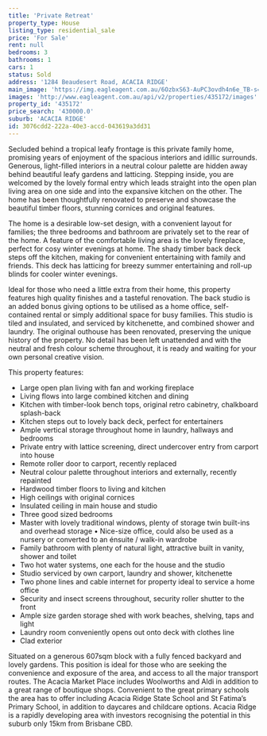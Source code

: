```yaml
---
title: 'Private Retreat'
property_type: House
listing_type: residential_sale
price: 'For Sale'
rent: null
bedrooms: 3
bathrooms: 1
cars: 1
status: Sold
address: '1284 Beaudesert Road, ACACIA RIDGE'
main_image: 'https://img.eagleagent.com.au/6OzbxS63-AuPC3ovdh4n6e_TB-s=/1280x854/smart/https://s3-us-west-2.amazonaws.com/eagleagent-orig/images/6821297/125872574-image-M.jpg'
images: 'http://www.eagleagent.com.au/api/v2/properties/435172/images'
property_id: '435172'
price_search: '430000.0'
suburb: 'ACACIA RIDGE'
id: 3076cdd2-222a-40e3-accd-043619a3dd31
---
```

Secluded behind a tropical leafy frontage is this private family home, promising years of enjoyment of the spacious interiors and idillic surrounds. Generous, light-filled interiors in a neutral colour palette are hidden away behind beautiful leafy gardens and latticing. Stepping inside, you are welcomed by the lovely formal entry which leads straight into the open plan living area on one side and into the expansive kitchen on the other. The home has been thoughtfully renovated to preserve and showcase the beautiful timber floors, stunning cornices and original features.

The home is a desirable low-set design, with a convenient layout for families; the three bedrooms and bathroom are privately set to the rear of the home. A feature of the comfortable living area is the lovely fireplace, perfect for cosy winter evenings at home. The shady timber back deck steps off the kitchen, making for convenient entertaining with family and friends. This deck has latticing for breezy summer entertaining and roll-up blinds for cooler winter evenings.

Ideal for those who need a little extra from their home, this property features high quality finishes and a tasteful renovation. The back studio is an added bonus giving options to be utilised as a home office, self-contained rental or simply additional space for busy families. This studio is tiled and insulated, and serviced by kitchenette, and combined shower and laundry. The original outhouse has been renovated, preserving the unique history of the property. No detail has been left unattended and with the neutral and fresh colour scheme throughout, it is ready and waiting for your own personal creative vision.

This property features:

*  Large open plan living with fan and working fireplace
*  Living flows into large combined kitchen and dining
*  Kitchen with timber-look bench tops, original retro cabinetry, chalkboard splash-back
*  Kitchen steps out to lovely back deck, perfect for entertainers
*  Ample vertical storage throughout home in laundry, hallways and bedrooms
*  Private entry with lattice screening, direct undercover entry from carport into house
*  Remote roller door to carport, recently replaced
*  Neutral colour palette throughout interiors and externally, recently repainted
*  Hardwood timber floors to living and kitchen
*  High ceilings with original cornices
*  Insulated ceiling in main house and studio
*  Three good sized bedrooms
*  Master with lovely traditional windows, plenty of storage twin built-ins and overhead storage
• Nice-size office, could also be used as a nursery or converted to an énsuite / walk-in wardrobe
*  Family bathroom with plenty of natural light, attractive built in vanity, shower and toilet
*  Two hot water systems, one each for the house and the studio
*  Studio serviced by own carport, laundry and shower, kitchenette
*  Two phone lines and cable internet for property ideal to service a home office
*  Security and insect screens throughout, security roller shutter to the front
*  Ample size garden storage shed with work beaches, shelving, taps and light
*  Laundry room conveniently opens out onto deck with clothes line
*  Clad exterior

Situated on a generous 607sqm block with a fully fenced backyard and lovely gardens. This position is ideal for those who are seeking the convenience and exposure of the area, and access to all the major transport routes. The Acacia Market Place includes Woolworths and Aldi in addition to a great range of boutique shops. Convenient to the great primary schools the area has to offer including Acacia Ridge State School and St Fatima’s Primary School, in addition to daycares and childcare options. Acacia Ridge is a rapidly developing area with investors recognising the potential in this suburb only 15km from Brisbane CBD.